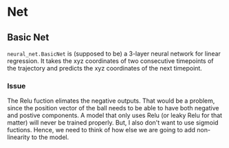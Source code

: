 # Net
## Basic Net
`neural_net.BasicNet` is (supposed to be) a 3-layer neural network for linear regression. It takes the xyz coordinates of two consecutive timepoints of the trajectory and predicts the xyz coordinates of the next timepoint. 
### Issue
The Relu fuction elimates the negative outputs. That would be a problem, since the position vector of the ball needs to be able to have both  negative and postive components. A model that only uses Relu (or leaky Relu for that matter) will never be trained properly. But, I also don't want to use sigmoid fuctions. Hence, we need to think of how else we are going to add non-linearity to the model. 